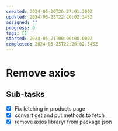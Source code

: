 ```yaml
---
created: 2024-05-20T20:27:01.300Z
updated: 2024-05-25T22:20:02.345Z
assigned: ""
progress: 0
tags: []
started: 2024-05-21T00:00:00.000Z
completed: 2024-05-25T22:20:02.345Z
---
```


# Remove axios

## Sub-tasks

- [x] Fix fetching in products page
- [x] convert get and put methods to fetch
- [x] remove axios libraryr from package json
